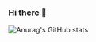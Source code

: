 ### Hi there 👋

![Anurag's GitHub stats](https://github-readme-stats.vercel.app/api?username=Gl0deanR&show_icons=true&count_private=true&theme=dark)


<!--
**Gl0deanR/Gl0deanR** is a ✨ _special_ ✨ repository because its `README.md` (this file) appears on your GitHub profile.

Here are some ideas to get you started:

- 🔭 I’m currently working on ...
- 🌱 I’m currently learning ...
- 👯 I’m looking to collaborate on ...
- 🤔 I’m looking for help with ...
- 💬 Ask me about ...
- 📫 How to reach me: ...
- 😄 Pronouns: ...
- ⚡ Fun fact: ...
-->
